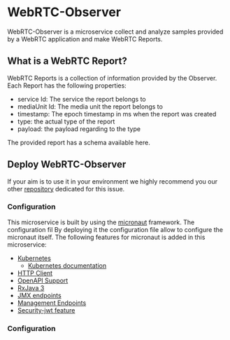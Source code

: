 WebRTC-Observer
===

WebRTC-Observer is a microservice collect and analyze 
samples provided by a WebRTC application and make 
WebRTC Reports.

## What is a WebRTC Report? 

WebRTC Reports is a collection of information provided by the Observer.
Each Report has the following properties:
 - service Id: The service the report belongs to 
 - mediaUnit Id: The media unit the report belongs to
 - timestamp: The epoch timestamp in ms when the report was created
 - type: the actual type of the report
 - payload: the payload regarding to the type
 
The provided report has a schema available here.

## Deploy WebRTC-Observer

If your aim is to use it in your environment 
we highly recommend you our other [repository](https://github.com/ObserveRTC/WebRTC-Deployments) 
dedicated for this issue.

### Configuration

This microservice is built by using the [micronaut](https://micronaut.io) framework. 
The configuration fil
By deploying it the configuration file allow to configure the micronaut itself. 
The following features for micronaut is added in this microservice:

 * [Kubernetes](https://micronaut-projects.github.io/micronaut-kubernetes/latest/guide/index.html)
   * [Kubernetes documentation](https://micronaut-projects.github.io/micronaut-kubernetes/latest/guide/index.html)
 * [HTTP Client](https://docs.micronaut.io/latest/guide/index.html#httpClient)
 * [OpenAPI Support](https://micronaut-projects.github.io/micronaut-openapi/latest/guide/index.html)
 * [RxJava 3](https://micronaut-projects.github.io/micronaut-rxjava3/snapshot/guide/index.html)
 * [JMX endpoints](https://micronaut-projects.github.io/micronaut-jmx/latest/guide/index.html)
 * [Management Endpoints](https://docs.micronaut.io/latest/guide/index.html#management)
 * [Security-jwt feature](https://micronaut-projects.github.io/micronaut-security/latest/guide/index.html)


### Configuration



 


